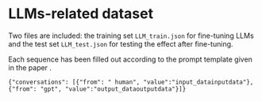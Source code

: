 # LLMs-related dataset

Two files are included: the training set `LLM_train.json` for fine-tuning LLMs and the test set `LLM_test.json` for testing the effect after fine-tuning.

Each sequence has been filled out according to the prompt template given in the paper .

```
{"conversations": [{"from": " human", "value":"input_datainputdata"}, {"from": "gpt", "value":"output_dataoutputdata"}]}
```
